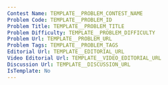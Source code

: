 ```yaml
---
Contest Name: TEMPLATE__PROBLEM_CONTEST_NAME
Problem Code: TEMPLATE__PROBLEM_ID
Problem Title: TEMPLATE__PROBLEM_TITLE
Problem Difficulty: TEMPLATE__PROBLEM_DIFFICULTY
Problem Url: TEMPLATE__PROBLEM_URL
Problem Tags: TEMPLATE__PROBLEM_TAGS
Editorial Url: TEMPLATE__EDITORIAL_URL
Video Editorial Url: TEMPLATE__VIDEO_EDITORIAL_URL
Discussion Url: TEMPLATE__DISCUSSION_URL
IsTemplate: No
---
```


